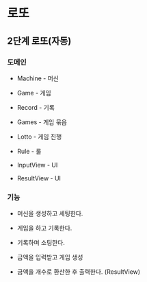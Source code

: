 # 로또

## 2단계 로또(자동)
### 도메인
* Machine - 머신
* Game - 게임
* Record - 기록

* Games - 게임 묶음
* Lotto - 게임 진행
* Rule - 룰
* InputView - UI
* ResultView - UI

### 기능
* 머신을 생성하고 세팅한다.
* 게임을 하고 기록한다.
* 기록하며 소팅한다.

* 금액을 입력받고 게임 생성
* 금액을 개수로 환산한 후 출력한다. (ResultView)